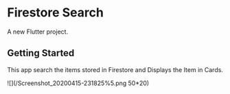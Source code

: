 # Firestore Search

A new Flutter project.

## Getting Started

This app search the items stored in Firestore and Displays the Item in Cards.


![](/Screenshot_20200415-231825%5.png 50*20)
